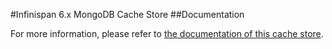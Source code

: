 #Infinispan 6.x MongoDB Cache Store
##Documentation

For more information, please refer to [the documentation of this cache store](documentation/doc.adoc).
